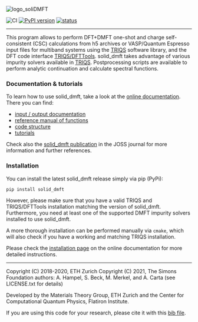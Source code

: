 ![logo_soliDMFT](https://raw.githubusercontent.com/triqs/solid_dmft/unstable/doc/logos/logo_solid_dmft.png)

![CI](https://github.com/triqs/solid_dmft/actions/workflows/build.yml/badge.svg)
[![PyPI version](https://badge.fury.io/py/solid_dmft.svg)](https://badge.fury.io/py/solid_dmft)
[![status](https://joss.theoj.org/papers/48eb529b08c6bb464b235ba919d78922/status.svg)](https://joss.theoj.org/papers/48eb529b08c6bb464b235ba919d78922)


---

This program allows to perform DFT+DMFT one-shot and charge self-consistent (CSC) calculations from h5 archives or VASP/Quantum Espresso input files for multiband systems using the [TRIQS](https://triqs.github.io/triqs/latest/) software library, and the DFT code interface [TRIQS/DFTTools](https://triqs.github.io/dft_tools/latest/). solid_dmft takes advantage of various impurity solvers available in [TRIQS](https://triqs.github.io/triqs/unstable/applications.html#impurity-solvers). Postprocessing scripts are available to perform analytic continuation and calculate spectral functions.

### Documentation & tutorials

To learn how to use solid_dmft, take a look at the [online documentation](https://triqs.github.io/solid_dmft/). There you can find:
* [input / output documentation](https://triqs.github.io/solid_dmft/documentation.html#input-output)
* [reference manual of functions](https://triqs.github.io/solid_dmft/documentation.html#module-reference-manual)
* [code structure](https://triqs.github.io/solid_dmft/documentation.html#code-structure)
* [tutorials](https://triqs.github.io/solid_dmft/tutorials.html)

Check also the [solid_dmft publication](https://doi.org/10.21105/joss.04623) in the JOSS journal for more information and further references.

### Installation

You can install the latest solid_dmft release simply via pip (PyPi):
```
pip install solid_dmft
```
However, please make sure that you have a valid TRIQS and TRIQS/DFTTools installation matching the version of solid_dmft. Furthermore, you need at least one of the supported DMFT impurity solvers installed to use solid_dmft. 

A more thorough installation can be performed manually via `cmake`, which will also check if you have a working and matching TRIQS installation.

Please check the [installation page](https://triqs.github.io/solid_dmft/install.html) on the online documentation for more detailed instructions.

---

Copyright (C) 2018-2020, ETH Zurich
Copyright (C) 2021, The Simons Foundation 
  authors: A. Hampel, S. Beck, M. Merkel, and A. Carta
(see LICENSE.txt for details)

Developed by the Materials Theory Group, ETH Zurich
and the Center for Computational Quantum Physics, Flatiron Institute.

If you are using this code for your research, please cite it with this
[bib file](https://github.com/TRIQS/solid_dmft/blob/unstable/cite_solid_dmft.bib).

